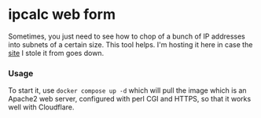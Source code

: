 # ipcalc web form

Sometimes, you just need to see how to chop of a bunch of IP addresses into subnets of a certain size. This tool helps. I'm hosting it here in case the [site](https://jodies.de) I stole it from goes down.

### Usage

To start it, use `docker compose up -d` which will pull the image which is an Apache2 web server, configured with perl CGI and HTTPS, so that it works well with Cloudflare.